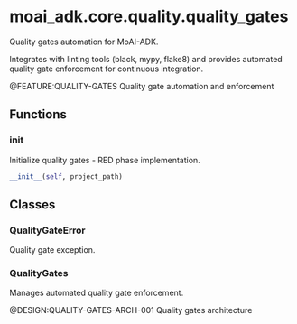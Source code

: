 # moai_adk.core.quality.quality_gates

Quality gates automation for MoAI-ADK.

Integrates with linting tools (black, mypy, flake8) and provides
automated quality gate enforcement for continuous integration.

@FEATURE:QUALITY-GATES Quality gate automation and enforcement

## Functions

### __init__

Initialize quality gates - RED phase implementation.

```python
__init__(self, project_path)
```

## Classes

### QualityGateError

Quality gate exception.

### QualityGates

Manages automated quality gate enforcement.

@DESIGN:QUALITY-GATES-ARCH-001 Quality gates architecture
